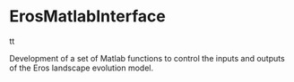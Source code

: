 # ErosMatlabInterface
tt


Development of a set of Matlab functions to control the inputs and outputs of the Eros landscape evolution model.